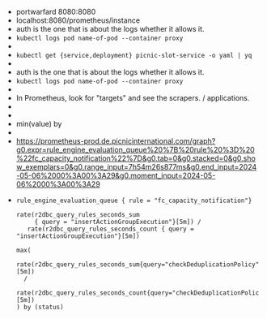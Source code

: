 - portwarfard 8080:8080
- localhost:8080/prometheus/instance
- auth is the one that is about the logs whether it allows it.
- `kubectl logs pod name-of-pod --container proxy`
-
- `kubectl get {service,deployment} picnic-slot-service -o yaml | yq`
-
- auth is the one that is about the logs whether it allows it.
- `kubectl logs pod name-of-pod --container proxy`
-
- In Prometheus, look for "targets" and see the scrapers. / applications.
-
-
- min(value) by
-
- https://prometheus-prod.de.picnicinternational.com/graph?g0.expr=rule_engine_evaluation_queue%20%7B%20rule%20%3D%20%22fc_capacity_notification%22%7D&g0.tab=0&g0.stacked=0&g0.show_exemplars=0&g0.range_input=7h54m26s877ms&g0.end_input=2024-05-06%2000%3A00%3A29&g0.moment_input=2024-05-06%2000%3A00%3A29
- ```
  rule_engine_evaluation_queue { rule = "fc_capacity_notification"}
  
  rate(r2dbc_query_rules_seconds_sum 
       { query = "insertActionGroupExecution"}[5m]) / 
     rate(r2dbc_query_rules_seconds_count { query = "insertActionGroupExecution"}[5m]) 
     
  max(
    rate(r2dbc_query_rules_seconds_sum{query="checkDeduplicationPolicy"}[5m])
    /
    rate(r2dbc_query_rules_seconds_count{query="checkDeduplicationPolicy"}[5m])
  ) by (status)  
  ```
